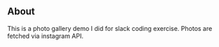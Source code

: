 ## About

This is a photo gallery demo I did for slack coding exercise. Photos are fetched via instagram API.
